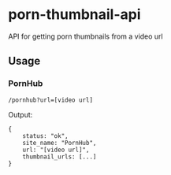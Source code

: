 # porn-thumbnail-api
API for getting porn thumbnails from a video url

## Usage
### PornHub
```
/pornhub?url=[video url]
```

Output:
```
{
    status: "ok",
    site_name: "PornHub",
    url: "[video url]",
    thumbnail_urls: [...]
}
```
